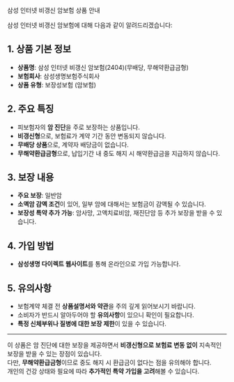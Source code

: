 삼성 인터넷 비갱신 암보험 상품 안내

삼성 인터넷 비갱신 암보험에 대해 다음과 같이 알려드리겠습니다:

## 1. 상품 기본 정보

- **상품명**: 삼성 인터넷 비갱신 암보험(2404)(무배당, 무해약환급금형)
- **보험회사**: 삼성생명보험주식회사
- **상품 유형**: 보장성보험 (암보험)

## 2. 주요 특징

- 피보험자의 **암 진단**을 주로 보장하는 상품입니다.
- **비갱신형**으로, 보험료가 계약 기간 동안 변동되지 않습니다.
- **무배당 상품**으로, 계약자 배당금이 없습니다.
- **무해약환급금형**으로, 납입기간 내 중도 해지 시 해약환급금을 지급하지 않습니다.

## 3. 보장 내용

- **주요 보장**: 일반암
- **소액암 감액 조건**이 있어, 일부 암에 대해서는 보험금이 감액될 수 있습니다.
- **보장성 특약 추가 가능**: 암사망, 고액치료비암, 재진단암 등 추가 보장을 받을 수 있습니다.

## 4. 가입 방법

- **삼성생명 다이렉트 웹사이트**를 통해 온라인으로 가입 가능합니다.

## 5. 유의사항

- 보험계약 체결 전 **상품설명서와 약관**을 주의 깊게 읽어보시기 바랍니다.
- 소비자가 반드시 알아두어야 할 **유의사항**이 있으니 확인이 필요합니다.
- **특정 신체부위나 질병에 대한 보장 제한**이 있을 수 있습니다.

---

이 상품은 암 진단에 대한 보장을 제공하면서 **비갱신형으로 보험료 변동 없이** 지속적인 보장을 받을 수 있는 장점이 있습니다.  
다만, **무해약환급금형**이므로 중도 해지 시 환급금이 없다는 점을 유의해야 합니다.  
개인의 건강 상태와 필요에 따라 **추가적인 특약 가입을 고려**해볼 수 있습니다.

